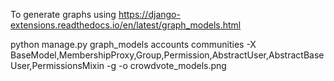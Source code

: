 

To generate graphs using https://django-extensions.readthedocs.io/en/latest/graph_models.html

python manage.py graph_models accounts communities -X BaseModel,MembershipProxy,Group,Permission,AbstractUser,AbstractBaseUser,PermissionsMixin -g -o crowdvote_models.png


